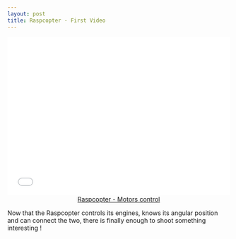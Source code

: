```yaml
---
layout: post
title: Raspcopter - First Video
---
```


<iframe src="//player.vimeo.com/video/81924444?color=ffffff" width="100%" height="360" frameborder="0" webkitallowfullscreen mozallowfullscreen allowfullscreen></iframe>

<center><a href="http://vimeo.com/81924444">Raspcopter - Motors control</a></center>

Now that the Raspcopter controls its engines, knows its angular position and can connect the two, there is finally enough to shoot something interesting !
